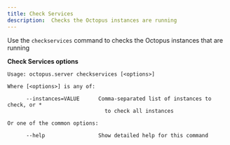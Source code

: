 ```yaml
---
title: Check Services
description:  Checks the Octopus instances are running
---
```


Use the `checkservices` command to checks the Octopus instances that are running

**Check Services options**

```text
Usage: octopus.server checkservices [<options>]

Where [<options>] is any of:

      --instances=VALUE      Comma-separated list of instances to check, or *
                               to check all instances

Or one of the common options:

      --help                 Show detailed help for this command
```

